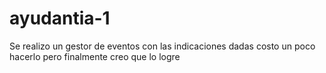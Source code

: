 # ayudantia-1
Se realizo un gestor de eventos con las indicaciones dadas
costo un poco hacerlo pero finalmente creo que lo logre
